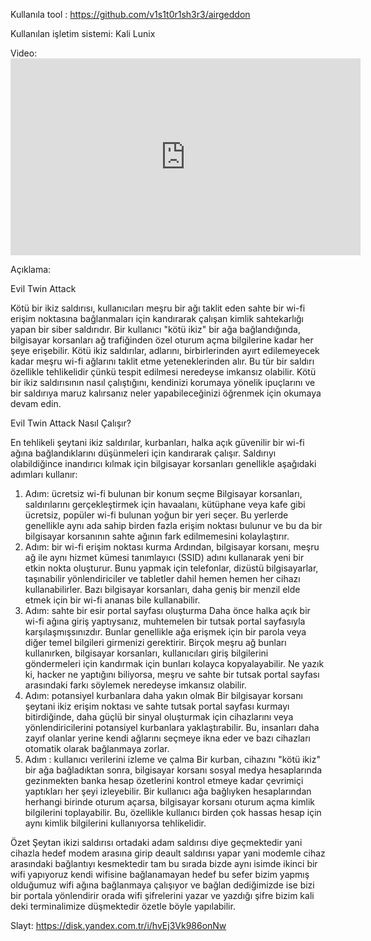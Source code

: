 Kullanıla tool : https://github.com/v1s1t0r1sh3r3/airgeddon

Kullanılan işletim sistemi: Kali Lunix

Video: <iframe width="560" height="315" src="https://www.youtube.com/watch?v=Lh2iFTVQHoI" frameborder="0" gesture="media" allow="encrypted-media" allowfullscreen></iframe>

Açıklama:

Evil Twin Attack

Kötü bir ikiz saldırısı, kullanıcıları meşru bir ağı taklit eden sahte bir wi-fi erişim noktasına bağlanmaları için kandırarak çalışan kimlik sahtekarlığı yapan bir siber saldırıdır. Bir kullanıcı "kötü ikiz" bir ağa bağlandığında, bilgisayar korsanları ağ trafiğinden özel oturum açma bilgilerine kadar her şeye erişebilir.
Kötü ikiz saldırılar, adlarını, birbirlerinden ayırt edilemeyecek kadar meşru wi-fi ağlarını taklit etme yeteneklerinden alır. Bu tür bir saldırı özellikle tehlikelidir çünkü tespit edilmesi neredeyse imkansız olabilir.
Kötü bir ikiz saldırısının nasıl çalıştığını, kendinizi korumaya yönelik ipuçlarını ve bir saldırıya maruz kalırsanız neler yapabileceğinizi öğrenmek için okumaya devam edin.

Evil Twin Attack Nasıl Çalışır?

En tehlikeli şeytani ikiz saldırılar, kurbanları, halka açık güvenilir bir wi-fi ağına bağlandıklarını düşünmeleri için kandırarak çalışır. Saldırıyı olabildiğince inandırıcı kılmak için bilgisayar korsanları genellikle aşağıdaki adımları kullanır:
1. Adım: ücretsiz wi-fi bulunan bir konum seçme
Bilgisayar korsanları, saldırılarını gerçekleştirmek için havaalanı, kütüphane veya kafe gibi ücretsiz, popüler wi-fi bulunan yoğun bir yeri seçer. Bu yerlerde genellikle aynı ada sahip birden fazla erişim noktası bulunur ve bu da bir bilgisayar korsanının sahte ağının fark edilmemesini kolaylaştırır.
2. Adım: bir wi-fi erişim noktası kurma
Ardından, bilgisayar korsanı, meşru ağ ile aynı hizmet kümesi tanımlayıcı (SSID) adını kullanarak yeni bir etkin nokta oluşturur. Bunu yapmak için telefonlar, dizüstü bilgisayarlar, taşınabilir yönlendiriciler ve tabletler dahil hemen hemen her cihazı kullanabilirler. Bazı bilgisayar korsanları, daha geniş bir menzil elde etmek için bir wi-fi ananas bile kullanabilir.
3. Adım: sahte bir esir portal sayfası oluşturma
Daha önce halka açık bir wi-fi ağına giriş yaptıysanız, muhtemelen bir tutsak portal sayfasıyla karşılaşmışsınızdır. Bunlar genellikle ağa erişmek için bir parola veya diğer temel bilgileri girmenizi gerektirir. Birçok meşru ağ bunları kullanırken, bilgisayar korsanları, kullanıcıları giriş bilgilerini göndermeleri için kandırmak için bunları kolayca kopyalayabilir. Ne yazık ki, hacker ne yaptığını biliyorsa, meşru ve sahte bir tutsak portal sayfası arasındaki farkı söylemek neredeyse imkansız olabilir.
4. Adım: potansiyel kurbanlara daha yakın olmak
Bir bilgisayar korsanı şeytani ikiz erişim noktası ve sahte tutsak portal sayfası kurmayı bitirdiğinde, daha güçlü bir sinyal oluşturmak için cihazlarını veya yönlendiricilerini potansiyel kurbanlara yaklaştırabilir. Bu, insanları daha zayıf olanlar yerine kendi ağlarını seçmeye ikna eder ve bazı cihazları otomatik olarak bağlanmaya zorlar.
5. Adım : kullanıcı verilerini izleme ve çalma
Bir kurban, cihazını "kötü ikiz" bir ağa bağladıktan sonra, bilgisayar korsanı sosyal medya hesaplarında gezinmekten banka hesap özetlerini kontrol etmeye kadar çevrimiçi yaptıkları her şeyi izleyebilir. Bir kullanıcı ağa bağlıyken hesaplarından herhangi birinde oturum açarsa, bilgisayar korsanı oturum açma kimlik bilgilerini toplayabilir. Bu, özellikle kullanıcı birden çok hassas hesap için aynı kimlik bilgilerini kullanıyorsa tehlikelidir.

Özet
Şeytan ikizi saldırısı ortadaki adam saldırısı diye geçmektedir yani cihazla hedef modem arasına girip deault saldırısı yapar yani modemle cihaz arasındaki bağlantıyı kesmektedir tam bu sırada bizde aynı isimde ikinci bir wifi yapıyoruz kendi wifisine bağlanamayan hedef bu sefer bizim yapmış olduğumuz wifi ağına bağlanmaya çalışıyor ve bağlan dediğimizde ise bizi bir portala yönlendirir orada wifi şifrelerini yazar ve yazdığı şifre bizim kali deki terminalimize düşmektedir özetle böyle yapılabilir. 

Slayt: https://disk.yandex.com.tr/i/hvEj3Vk986onNw
